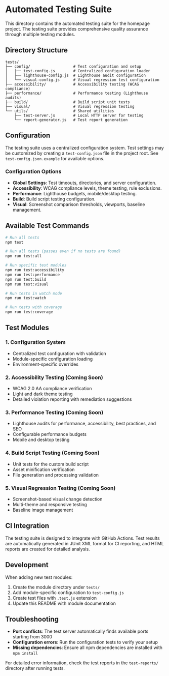 # Automated Testing Suite

This directory contains the automated testing suite for the homepage project. The testing suite provides comprehensive quality assurance through multiple testing modules.

## Directory Structure

```
tests/
├── config/                   # Test configuration and setup
│   ├── test-config.js        # Centralized configuration loader
│   ├── lighthouse-config.js  # Lighthouse audit configuration
│   └── visual-config.js      # Visual regression test configuration
├── accessibility/            # Accessibility testing (WCAG compliance)
├── performance/              # Performance testing (Lighthouse audits)
├── build/                    # Build script unit tests
├── visual/                   # Visual regression testing
└── utils/                    # Shared utilities
    ├── test-server.js        # Local HTTP server for testing
    └── report-generator.js   # Test report generation
```

## Configuration

The testing suite uses a centralized configuration system. Test settings may be customized by creating a `test-config.json` file in the project root. See `test-config.json.example` for available options.

### Configuration Options

- **Global Settings**: Test timeouts, directories, and server configuration.
- **Accessibility**: WCAG compliance levels, theme testing, rule exclusions.
- **Performance**: Lighthouse budgets, mobile/desktop testing.
- **Build**: Build script testing configuration.
- **Visual**: Screenshot comparison thresholds, viewports, baseline management.

## Available Test Commands

```bash
# Run all tests
npm test

# Run all tests (passes even if no tests are found)
npm run test:all

# Run specific test modules
npm run test:accessibility
npm run test:performance
npm run test:build
npm run test:visual

# Run tests in watch mode
npm run test:watch

# Run tests with coverage
npm run test:coverage
```

## Test Modules

### 1. Configuration System
- Centralized test configuration with validation
- Module-specific configuration loading
- Environment-specific overrides

### 2. Accessibility Testing (Coming Soon)
- WCAG 2.0 AA compliance verification
- Light and dark theme testing
- Detailed violation reporting with remediation suggestions

### 3. Performance Testing (Coming Soon)
- Lighthouse audits for performance, accessibility, best practices, and SEO
- Configurable performance budgets
- Mobile and desktop testing

### 4. Build Script Testing (Coming Soon)
- Unit tests for the custom build script
- Asset minification verification
- File generation and processing validation

### 5. Visual Regression Testing (Coming Soon)
- Screenshot-based visual change detection
- Multi-theme and responsive testing
- Baseline image management

## CI Integration

The testing suite is designed to integrate with GitHub Actions. Test results are automatically generated in JUnit XML format for CI reporting, and HTML reports are created for detailed analysis.

## Development

When adding new test modules:

1. Create the module directory under `tests/`
2. Add module-specific configuration to `test-config.js`
3. Create test files with `.test.js` extension
4. Update this README with module documentation

## Troubleshooting

- **Port conflicts**: The test server automatically finds available ports starting from 3000
- **Configuration errors**: Run the configuration tests to verify your setup
- **Missing dependencies**: Ensure all npm dependencies are installed with `npm install`

For detailed error information, check the test reports in the `test-reports/` directory after running tests.
